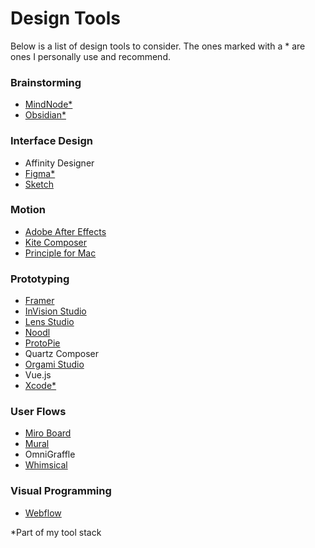 # Design Tools

Below is a list of design tools to consider. The ones marked with a * are ones I personally use and recommend.

### Brainstorming
* [MindNode*](https://mindnode.com)
* [Obsidian*]()

### Interface Design
* Affinity Designer
* [Figma*](http://figma.com)
* [Sketch](http://sketchapp.com)

### Motion
* [Adobe After Effects]()
* [Kite Composer](https://kiteapp.co)
* [Principle for Mac](http://principleformac.com)

### Prototyping
* [Framer](https://framer.com)
* [InVision Studio](https://www.invisionapp.com/studio)
* [Lens Studio](https://lensstudio.snapchat.com)
* [Noodl](https://www.getnoodl.com)
* [ProtoPie](https://www.protopie.io)
* Quartz Composer
* [Orgami Studio](https://origami.design)
* Vue.js
* [Xcode*](https://developer.apple.com/xcode/)

### User Flows
* [Miro Board](http://miro.com)
* [Mural](https://mural.co/)
* OmniGraffle
* [Whimsical](http://whimsical.com)

### Visual Programming
* [Webflow](http://webflow.com)

*Part of my tool stack